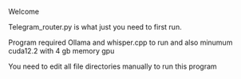 Welcome

Telegram_router.py is what just you need to first run.

Program required Ollama and whisper.cpp to run and also minumum cuda12.2 with 4 gb memory gpu

You need to edit all file directories manually to run this program
